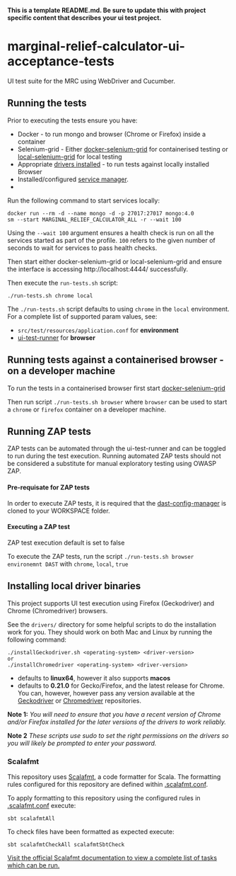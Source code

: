 **This is a template README.md. Be sure to update this with project specific content that describes your ui test
project.**

# marginal-relief-calculator-ui-acceptance-tests

UI test suite for the MRC using WebDriver and Cucumber.

## Running the tests

Prior to executing the tests ensure you have:

- Docker - to run mongo and browser (Chrome or Firefox) inside a container
- Selenium-grid - Either [docker-selenium-grid](https://github.com/hmrc/docker-selenium-grid) for containerised testing or [local-selenium-grid](https://github.com/hmrc/local-selenium-grid) for local testing  
- Appropriate [drivers installed](#installing-local-driver-binaries) - to run tests against locally installed Browser
- Installed/configured [service manager](https://github.com/hmrc/service-manager).
- 

Run the following command to start services locally:

    docker run --rm -d --name mongo -d -p 27017:27017 mongo:4.0
    sm --start MARGINAL_RELIEF_CALCULATOR_ALL -r --wait 100

Using the `--wait 100` argument ensures a health check is run on all the services started as part of the profile. `100`
refers to the given number of seconds to wait for services to pass health checks.

Then start either docker-selenium-grid or local-selenium-grid and ensure the interface is accessing http://localhost:4444/ successfully.

Then execute the `run-tests.sh` script:

    ./run-tests.sh chrome local

The `./run-tests.sh` script defaults to using `chrome` in the `local` environment. For a
complete list of supported param values, see:

- `src/test/resources/application.conf` for **environment**
- [ui-test-runner](https://github.com/hmrc/ui-test-runner?tab=readme-ov-file#configuration) for **browser**

## Running tests against a containerised browser - on a developer machine

To run the tests in a containerised browser first start [docker-selenium-grid](https://github.com/hmrc/docker-selenium-grid)

Then run script `./run-tests.sh browser` where `browser` can be used to start a `chrome` or `firefox` container on a developer machine.

## Running ZAP tests

ZAP tests can be automated through the ui-test-runner and can be toggled to run during the test execution. Running
automated ZAP tests should not be considered a substitute for manual exploratory testing using OWASP ZAP.

#### Pre-requisate for ZAP tests

In order to execute ZAP tests, it is required that the [dast-config-manager](https://github.com/hmrc/dast-config-manager) is cloned to your WORKSPACE folder. 

#### Executing a ZAP test

ZAP test execution default is set to false

To execute the ZAP tests, run the script `./run-tests.sh browser environemnt DAST` with `chrome`, `local`, `true`

## Installing local driver binaries

This project supports UI test execution using Firefox (Geckodriver) and Chrome (Chromedriver) browsers.

See the `drivers/` directory for some helpful scripts to do the installation work for you. They should work on both Mac
and Linux by running the following command:

    ./installGeckodriver.sh <operating-system> <driver-version>
    or
    ./installChromedriver <operating-system> <driver-version>

- *<operating-system>* defaults to **linux64**, however it also supports **macos**
- *<driver-version>* defaults to **0.21.0** for Gecko/Firefox, and the latest release for Chrome. You can, however,
  however pass any version available at the [Geckodriver](https://github.com/mozilla/geckodriver/tags)
  or [Chromedriver](http://chromedriver.storage.googleapis.com/) repositories.

**Note 1:** *You will need to ensure that you have a recent version of Chrome and/or Firefox installed for the later
versions of the drivers to work reliably.*

**Note 2** *These scripts use sudo to set the right permissions on the drivers so you will likely be prompted to enter
your password.*

### Scalafmt

This repository uses [Scalafmt](https://scalameta.org/scalafmt/), a code formatter for Scala. The formatting rules
configured for this repository are defined within [.scalafmt.conf](.scalafmt.conf).

To apply formatting to this repository using the configured rules in [.scalafmt.conf](.scalafmt.conf) execute:

 ```
 sbt scalafmtAll
 ```

To check files have been formatted as expected execute:

 ```
 sbt scalafmtCheckAll scalafmtSbtCheck
 ```

[Visit the official Scalafmt documentation to view a complete list of tasks which can be run.](https://scalameta.org/scalafmt/docs/installation.html#task-keys)
